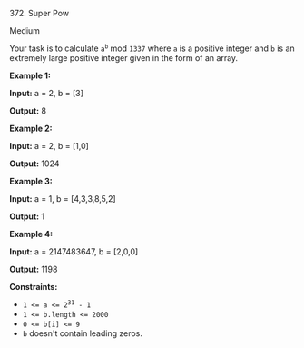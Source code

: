 ﻿372\. Super Pow

Medium

Your task is to calculate <code>a<sup>b</sup></code> mod `1337` where `a` is a positive integer and `b` is an extremely large positive integer given in the form of an array.

**Example 1:**

**Input:** a = 2, b = \[3\]

**Output:** 8

**Example 2:**

**Input:** a = 2, b = \[1,0\]

**Output:** 1024

**Example 3:**

**Input:** a = 1, b = \[4,3,3,8,5,2\]

**Output:** 1

**Example 4:**

**Input:** a = 2147483647, b = \[2,0,0\]

**Output:** 1198

**Constraints:**

*   <code>1 <= a <= 2<sup>31</sup> - 1</code>
*   `1 <= b.length <= 2000`
*   `0 <= b[i] <= 9`
*   `b` doesn't contain leading zeros.